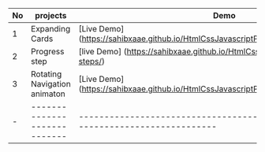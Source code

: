 | No  | projects | Demo |
| --| ----------- |------|
| 1 | Expanding Cards | [Live Demo] (https://sahibxaae.github.io/HtmlCssJavascriptProjects/expanding%20cards/)|
| 2 | Progress step | [live Demo] (https://sahibxaae.github.io/HtmlCssJavascriptProjects/progress-steps/) |
| 3 | Rotating Navigation animaton | [Live Demo] (https://sahibxaae.github.io/HtmlCssJavascriptProjects/progress-steps/)|
| - | ---------------------------- | -----------------------------------------------------------------------------------|